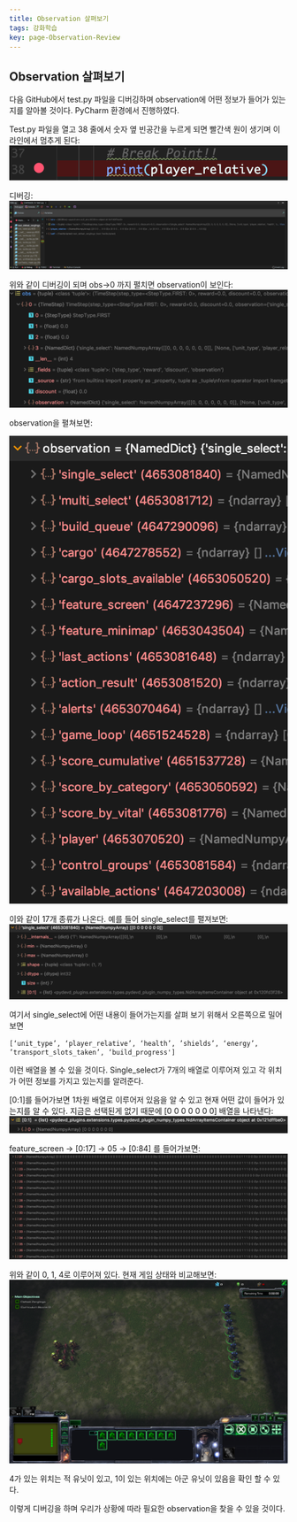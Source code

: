 ```yaml
---
title: Observation 살펴보기
tags: 강화학습
key: page-Observation-Review
---
```



## Observation 살펴보기
다음 GitHub에서 test.py 파일을 디버깅하며 observation에 어떤 정보가 들어가 있는지를 알아볼 것이다. PyCharm 환경에서 진행하였다.

Test.py 파일을 열고 38 줄에서 숫자 옆 빈공간을 누르게 되면 빨간색 원이 생기며 이 라인에서 멈추게 된다:
![](https://raw.githubusercontent.com/Yudonggeun/yudonggeun.github.io/master/images/2018/11/18/a.png)

디버깅:
![](https://raw.githubusercontent.com/Yudonggeun/yudonggeun.github.io/master/images/2018/11/18/b.png)

위와 같이 디버깅이 되며 obs->0 까지 펼치면 observation이 보인다:
![](https://raw.githubusercontent.com/Yudonggeun/yudonggeun.github.io/master/images/2018/11/18/c.png)

observation을 펼쳐보면:

![](https://raw.githubusercontent.com/Yudonggeun/yudonggeun.github.io/master/images/2018/11/18/d.png)

이와 같이 17개 종류가 나온다. 예를 들어 single_select를 펼져보면:
![](https://raw.githubusercontent.com/Yudonggeun/yudonggeun.github.io/master/images/2018/11/18/e.png)

여기서 single_select에 어떤 내용이 들어가는지를 살펴 보기 위해서 오른쪽으로 밀어 보면 
~~~
[‘unit_type’, ‘player_relative’, ‘health’, ’shields’, ‘energy’, ’transport_slots_taken’, ‘build_progress']
~~~

이런 배열을 볼 수 있을 것이다. Single_select가 7개의 배열로 이루어져 있고 각 위치가 어떤 정보를 가지고 있는지를 알려준다.

[0:1]를 들어가보면 1차원 배열로 이루어저 있음을 알 수 있고 현재 어떤 값이 들어가 있는지를 알 수 있다. 지금은 선택된게 없기 때문에 [0 0 0 0 0 0 0] 배열을 나타낸다:
![](https://raw.githubusercontent.com/Yudonggeun/yudonggeun.github.io/master/images/2018/11/18/f.png)

feature_screen -> [0:17] -> 05 -> [0:84] 를 들어가보면:
![](https://raw.githubusercontent.com/Yudonggeun/yudonggeun.github.io/master/images/2018/11/18/g.png)

위와 같이 0, 1, 4로 이루어져 있다. 현재 게임 상태와 비교해보면:
![](https://raw.githubusercontent.com/Yudonggeun/yudonggeun.github.io/master/images/2018/11/18/h.png)

4가 있는 위치는 적 유닛이 있고, 1이 있는 위치에는 아군 유닛이 있음을 확인 할 수 있다.

이렇게 디버깅을 하며 우리가 상황에 따라 필요한 observation을 찾을 수 있을 것이다.